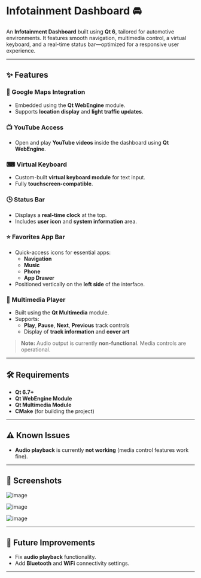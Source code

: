 # Infotainment Dashboard 🚘

An **Infotainment Dashboard** built using **Qt 6**, tailored for automotive environments. It features smooth navigation, multimedia control, a virtual keyboard, and a real-time status bar—optimized for a responsive user experience.

---

## ✨ Features

### 🚗 Google Maps Integration
- Embedded using the **Qt WebEngine** module.
- Supports **location display** and **light traffic updates**.

### 📺 YouTube Access
- Open and play **YouTube videos** inside the dashboard using **Qt WebEngine**.

### ⌨ Virtual Keyboard
- Custom-built **virtual keyboard module** for text input.
- Fully **touchscreen-compatible**.

### 🕒 Status Bar
- Displays a **real-time clock** at the top.
- Includes **user icon** and **system information** area.

### ⭐ Favorites App Bar
- Quick-access icons for essential apps:
  - **Navigation**
  - **Music**
  - **Phone**
  - **App Drawer**
- Positioned vertically on the **left side** of the interface.

### 🎵 Multimedia Player
- Built using the **Qt Multimedia** module.
- Supports:
  - **Play**, **Pause**, **Next**, **Previous** track controls
  - Display of **track information** and **cover art**

> **Note:** Audio output is currently **non-functional**. Media controls are operational.

---

## 🛠 Requirements

- **Qt 6.7+**
- **Qt WebEngine Module**
- **Qt Multimedia Module**
- **CMake** (for building the project)

---

## ⚠ Known Issues

- **Audio playback** is currently **not working** (media control features work fine).

---

## 📸 Screenshots

![image](https://github.com/user-attachments/assets/71e86688-725c-4491-9b5b-5bb26a6f64a7)

![image](https://github.com/user-attachments/assets/89f8c3c0-bca3-4481-9ecd-847ce137f0d0)

![image](https://github.com/user-attachments/assets/1fe465dd-1c9d-47bb-949c-2f04a13e36ba)


---

## 🌟 Future Improvements

- Fix **audio playback** functionality.
- Add **Bluetooth** and **WiFi** connectivity settings.

---


